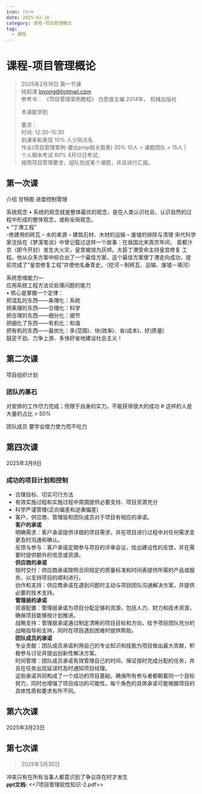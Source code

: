 ```yaml
---
icon: form
date: 2025-02-16
category: 课程-项目管理概论
tag:
  - 课程
---
```

# 课程-项目管理概论
> 2025年2月16日 第一节课  
>  陆起涌 lqyong@hotmail.com   
>  参考书： 《项目管理案例教程》 白思俊主编 2014年， 机械出版社  
>   
> 本课能学到
> 
> 要求：  <br>
> 时间: 12:30-15:30 <br>
> 到课率和表现 10%  人少则点名  <br>
> 作业(项目管理案例-要出pmp相关图表) 30%     10人 < 课题团队 < 15人 |   <br>
> 个人期末考试 60%  4月12日考试;      <br>
> 按照项目管理要求，组队完成某个课题，并且进行汇报。  <br>

## 第一次课
介绍 甘特图
进度控制管理

系统观念
• 系统的观念就是整体最优的观念，是在人类认识社会、认识自然的过程中形成的整体观念，或称全局观念。  
• “丁渭工程”     
    -修建用的砖瓦
– 水的来源
– 建筑石材、木材的运输
– 废墟的排除与清理
宋代科学家沈括在《梦溪笔谈》中曾记载过这样一个故事：在我国北宋真宗年间，
首都汴京（即今开封）发生大火灾，皇宫被烧为灰烬。大臣丁渭受命主持皇宫修复
工程。他从众多方案中综合出了一个最佳方案，这个最佳方案使丁渭走向成功，提
前完成了“皇宫修复工程”并使他名垂青史。（挖河－制砖瓦、运输、废墟－填河）

系统思维能力—  
应用系统工程方法论处理问题的能力  
• 核心是掌握一个定律：  
把混乱的东西——条理化：系统  
把条理的东西——合理化：科学  
把合理的东西——细分化：细节  
把细化了东西——有机化：和谐  
把有机的东西——最优化：多(范围)、快(效率)、省(成本)、好(质量)  
鼓足干劲、力争上游、多快好省地建设社会主义！  

## 第二次课

项目组织计划
### 团队的基石
对安排的工作尽力完成；但限于自身的实力，不能获得很大的成功 # 这样的人是大量的占比 > 50%  

团队成员
要学会借力使力而不吃力  

## 第四次课
2025年3月9日 

### 成功的项目计划和控制
- 合理目标、切实可行方法
- 有效实施过程和实施过程中周围提供必要支持、项目资源充分  
- 科学严谨管理(正向偏差和逆袭偏差)
- 客户、供应商、管理层和团队成员对于项目有相应的承诺。   
  **客户的承诺**   
  明确需求：客户承诺提供详细的项目需求，并在项目进行过程中对任何需求变更及时沟通和确认。  
  反馈与参与：客户承诺定期参与项目的评审会议，给出建设性的反馈，并在需要时提供额外的信息或资源。  
  **供应商的承诺**  
  按时交付：供应商承诺按照合同规定的质量标准和时间表提供所需的产品或服务，以支持项目的顺利进行。  
  协作和支持：供应商承诺在遇到问题时主动与项目团队沟通解决方案，并提供必要的技术支持。  
  **管理层的承诺**  
  资源配置：管理层承诺为项目分配足够的资源，包括人力、财力和技术资源，确保项目能够按计划推进。   
  战略支持：管理层承诺通过制定清晰的项目目标和方向，给予项目团队充分的战略指导和支持，同时在项目遇到困难时提供帮助。  
  **团队成员的承诺**    
  专业贡献：团队成员承诺利用自己的专业知识和技能为项目做出最大贡献，积极参与讨论并提出创新性解决方案。  
  时间管理：团队成员承诺有效管理自己的时间，保证按时完成分配的任务，并且在任务出现延误时及时通知项目经理。  
  这些承诺共同构成了一个成功的项目基础，确保所有参与者都朝着同一个目标努力，同时也增强了项目成功的可能性。每个角色的具体承诺可能根据项目的具体性质和要求有所不同。      

## 第六次课
2025年3月23日

## 第七次课
> 2025年3月30日  

冲突只有在所有当事人都意识到了争议存在时才发生       
**ppt文档:**  <<7项目管理软性知识-2.pdf>>     





